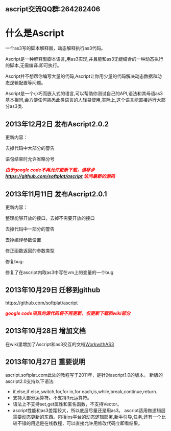 ## ascript交流QQ群:264282406 ##

# 什么是Ascript #

一个as3写的脚本解释器，动态解释执行as3代码。

Ascript是一种解释型脚本语言,用as3实现,并且能和as3无缝结合的一种动态执行的脚本,无需编译.即可执行。

Ascript并不想帮你编写大量的代码,Ascript让你用少量的代码解决动态数据和动态逻辑配置等问题。

Ascript是一个小巧而嵌入式的语言,可以帮助你测试自己的API,语法和其母语as3基本相同,会方便任何熟悉此类语言的人轻易使用,实际上,这个语言能直接运行大部分as3类.

## 2013年12月2日 发布Ascript2.0.2 ##

更新内容：

去掉代码中大部分的警告

语句结束时允许省略分号

<font color='#ff0000'><i><b>由于google code不再允许更新下载，请移步<br>
<a href='https://github.com/softplat/ascript'>https://github.com/softplat/ascript</a>
访问最新的源码</b></i></font>


## 2013年11月11日 发布Ascript2.0.1 ##

更新内容：

整理能够开放的接口，去掉不需要开放的接口

去掉代码中一部分的警告

去掉编译参数设置

修正函数返回的参数类型

修复bug:

修复了在ascript内取as3中写在vm上的变量的一个bug

## 2013年10月29日 迁移到github ##

https://github.com/softplat/ascript

<font color='#ff0000'><i><b>google code项目的源代码将不再更新，仅更新下载和wiki部分</b></i></font>


## 2013年10月28日 增加文档 ##

在wiki里增加了Ascript和as3交互的文档[WorkwithAS3](WorkwithAS3.md)


## 2013年10月27日 重要说明 ##
ascript.softplat.com此处的教程写于2011年，是针对ascript1.0的版本。
新版的ascript2.0支持以下语法:
  * if,else,if else,switch,for,for in,for each,is,while,break,continue,return.
  * 支持大部分运算符。不支持3元运算符。
  * 语法上不支持set,get属性和匿名函数，不支持Vector。
  * ascript性能和as3差距较大，所以底层尽量还是用as3。
ascript适用做逻辑层需要动态更新的东西。包括ios平台的动态逻辑部署,新手引导,任务,还有一个比较不错的用途是在线教程，可以直接允许用修改代码立即看结果。